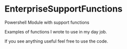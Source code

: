 # EnterpriseSupportFunctions
 Powershell Module with support functions

Examples of functions I wrote to use in my day job.

If you see anything useful feel free to use the code.
